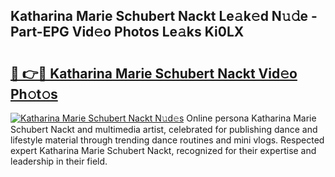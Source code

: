 ## Katharina Marie Schubert Nackt Le𝚊k𝚎d N𝚞𝚍e - Part-EPG Vid𝚎o Photos Le𝚊ks Ki0LX

# <h2><a href="http://fb5qqx.evod.top/?m=Katharina+Marie+Schubert+Nackt">🔗 👉🔴 Katharina Marie Schubert Nackt Vid𝚎o Ph𝚘t𝚘s</a></h2>

[![Katharina Marie Schubert Nackt N𝚞d𝚎s](https://i.imgur.com/8V9OHl7.gif)](http://fb5qqx.evod.top/?m=Katharina+Marie+Schubert+Nackt)
Online persona Katharina Marie Schubert Nackt and multimedia artist, celebrated for publishing dance and lifestyle material through trending dance routines and mini vlogs. Respected expert Katharina Marie Schubert Nackt, recognized for their expertise and leadership in their field. 
